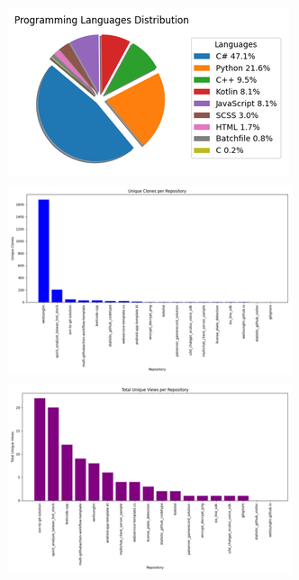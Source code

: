 ![code_exp_figure](https://github.com/weitsunglin/weitsunglin/blob/main/code_exp.png)


![code_exp_figure](https://github.com/weitsunglin/weitsunglin/blob/main/github_clone_counts.png)


![code_exp_figure](https://github.com/weitsunglin/weitsunglin/blob/main/github_visitor.png)
